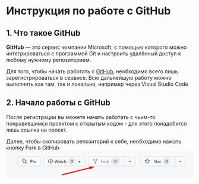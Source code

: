 # Инструкция по работе с GitHub

## 1. Что такое GitHub
**GitHub** — это сервис компании Microsoft, с помощью которого можно интегрироваться с
программой Git и настроить удалённый доступ к любому нужному репозиторием.

Для того, чтобы начать работать с [GitHub](https://github.com/), необходимо всего лишь зарегистрироваться в сервисе. Всю дальнейшую работу можно выполнять как там, так и локально, например через Visual Studio Code

## 2. Начало работы с GitHub

После регистрации вы можете начать работать с чьим-то понравившимся проектом с открытым кодом - для этого понадобится лишь ссылка на проект.

Далее, чтобы скопировать репозиторий к себе, необходимо нажать кнопку Fork в GitHub
![кнопка Fork](fork.png)